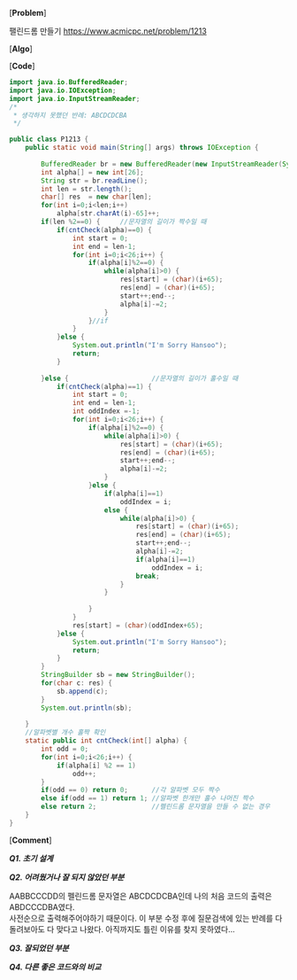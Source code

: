 [**Problem**]

팰린드롬 만들기 https://www.acmicpc.net/problem/1213

[**Algo**]


[**Code**]
```JAVA
import java.io.BufferedReader;
import java.io.IOException;
import java.io.InputStreamReader;
/*
 * 생각하지 못했던 반례: ABCDCDCBA
 */

public class P1213 {
	public static void main(String[] args) throws IOException {
		
		BufferedReader br = new BufferedReader(new InputStreamReader(System.in));
		int alpha[] = new int[26];
		String str = br.readLine();
		int len = str.length();
		char[] res  = new char[len];
		for(int i=0;i<len;i++) 
			alpha[str.charAt(i)-65]++;			
		if(len %2==0) {		//문자열의 길이가 짝수일 때
			if(cntCheck(alpha)==0) {	
				int start = 0;
				int end = len-1;
				for(int i=0;i<26;i++) {
					if(alpha[i]%2==0) {
						while(alpha[i]>0) {
							res[start] = (char)(i+65);
							res[end] = (char)(i+65);
							start++;end--;
							alpha[i]-=2;
						}
					}//if
				}
			}else {
				System.out.println("I'm Sorry Hansoo");
				return;
			}
			
		}else {						//문자열의 길이가 홀수일 때
			if(cntCheck(alpha)==1) {
				int start = 0;
				int end = len-1;
				int oddIndex =-1;
				for(int i=0;i<26;i++) {
					if(alpha[i]%2==0) {
						while(alpha[i]>0) {
							res[start] = (char)(i+65);
							res[end] = (char)(i+65);
							start++;end--;
							alpha[i]-=2;
						}
					}else {
						if(alpha[i]==1)
							oddIndex = i;
						else {
							while(alpha[i]>0) {
								res[start] = (char)(i+65);
								res[end] = (char)(i+65);
								start++;end--;
								alpha[i]-=2;
								if(alpha[i]==1)
									oddIndex = i;
								break;
							}
						}
		
					}
				}
				res[start] = (char)(oddIndex+65);
			}else {
				System.out.println("I'm Sorry Hansoo");
				return;
			}
		}
		StringBuilder sb = new StringBuilder();
		for(char c: res) {
			sb.append(c);
		}
		System.out.println(sb);
		
	}
	//알파벳별 개수 홀짝 확인 
	static public int cntCheck(int[] alpha) {
		int odd = 0;
		for(int i=0;i<26;i++) {
			if(alpha[i] %2 == 1)
				odd++;
		}
		if(odd == 0) return 0;   	//각 알파벳 모두 짝수
		else if(odd == 1) return 1; //알파벳 한개만 홀수 나머진 짝수 	
		else return 2;			    //펠린드롬 문자열을 만들 수 없는 경우	
	}
}

```


[**Comment**]

***Q1. 초기 설계***

***Q2. 어려웠거나 잘 되지 않았던 부분***

AABBCCCDD의 펠린드롬 문자열은 ABCDCDCBA인데 나의 처음 코드의 출력은 ABDCCCDBA였다. <BR>
사전순으로 출력해주어야하기 때문이다. 이 부분 수정 후에 
질문검색에 있는 반례를 다 돌려보아도 다 맞다고 나왔다. 아직까지도 틀린 이유를 찾지 못하였다...

***Q3. 잘되었던 부분***

***Q4. 다른 좋은 코드와의 비교***

